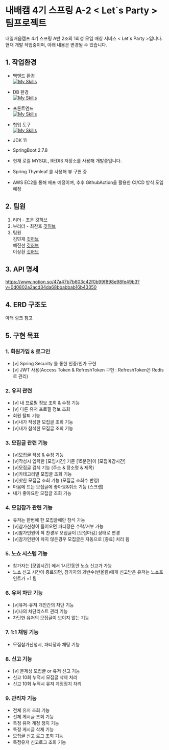 # 내배캠 4기 스프링 A-2 < Let`s Party > 팀프로젝트

내일배움캠프 4기 스프링 A반 2조의 1회성 모임 매칭 서비스 < Let`s Party >입니다.  
현재 개발 작업중이며, 아래 내용은 변경될 수 있습니다.


## 1. 작업환경
- 백엔드 환경  
[![My Skills](https://skillicons.dev/icons?i=java,spring,mysql,redis)](https://skillicons.dev)
- DB 환경  
[![My Skills](https://skillicons.dev/icons?i=mysql,redis)](https://skillicons.dev)
- 프론트엔드  
[![My Skills](https://skillicons.dev/icons?i=css,javascript)](https://skillicons.dev)
- 협업 도구  
[![My Skills](https://skillicons.dev/icons?i=git,github)](https://skillicons.dev)


- JDK 11
- SpringBoot 2.7.8
- 현재 로컬 MYSQL, REDIS 저장소를 사용해 개발중입니다. 
- Spring Thymleaf 를 사용해 뷰 구현 중
- AWS EC2를 통해 배포 예정이며, 추후 GithubAction을 활용한 CI/CD 방식 도입 예정


##  2. 팀원
1. 리더 - 조운 [깃허브](https://github.com/jwoon1013)   
2. 부리더 - 최찬호 [깃허브](https://github.com/chanoChoi) 
3. 팀원   
김민재 [깃허브](https://github.com/hobakk)    
예진선 [깃허브](https://github.com/JinseonYe)    
이상환 [깃허브](https://github.com/sang-hwann)    


## 3.  API 명세
https://www.notion.so/47a47b7b603c42f0b99f898e98fe49b3?v=0d0802a2acd34da68bbabbab16b43350

## 4. ERD 구조도
아래 링크 참고

## 5. 구현 목표
### 1. 회원가입 & 로그인
- [v]  Spring Security 를 통한 인증/인가 구현 
- [v]  JWT 사용(Access Token & RefreshToken 구현 
: RefreshToken은 Redis로 관리)
### 2. 유저 관련
- [v] 내 프로필 정보 조회 & 수정 기능
- [v] 다른 유저 프로필 정보 조회
- 회원 탈퇴 기능
- [v]내가 작성한 모집글 조회 기능
- [v]내가 참석한 모집글 조회 기능

### 3. 모집글 관련 기능
- [v]모집글 작성 & 수정 기능
- [v]작성시 입력한 [모임시간] 기준 [15분전]이 [모집마감시간]
- [v]모집글 검색 기능 (주소 & 장소명 & 제목)
- [v]카테고리별 모집글 조회 기능
- [v]핫한 모집글 조회 기능 (모집글 조회수 반영)
- 마음에 드는 모집글에 좋아요&취소 기능 (스크랩)
- 내가 좋아요한 모집글 조회 기능


### 4. 모임참가 관련 기능
- 유저는 한번에 한 모집글에만 참석 가능
- [v]참가신청이 들어오면 파티장은 수락/거부 가능
- [v]참가인원이 꽉 찬경우 모집글이 [모집마감] 상태로 변경
- [v]참가인원이 차지 않은경우 모집글은 자동으로 [종료] 처리 됨

### 5. 노쇼 시스템 기능
- 참가자는 [모임시간] 에서 1시간동안 노쇼 신고가 가능
- 노쇼 신고 시간이 종료되면, 참가자의 과반수(반올림)에게 신고받은 유저는 노쇼포인트가 +1 됨

### 6. 유저 차단 기능
- [v]유저-유저 개인간의 차단 기능
- [v]나의 차단리스트 관리 기능
- 차단한 유저의 모집글이 보이지 않는 기능

### 7. 1:1 채팅 기능
- 모집참가신청시, 파티장과 채팅 기능

### 8. 신고 기능
- [v] 문제성 모집글 or 유저 신고 기능
- 신고 10회 누적시 모집글 삭제 처리
- 신고 10회 누적시 유저 계정정지 처리

### 9. 관리자 기능
- 전체 유저 조회 기능
- 전체 게시글 조회 기능
- 특정 유저 계정 정지 기능
- 특정 게시글 삭제 기능
- 모집글 신고 로그 조회 기능
- 특정유저 신고로그 조회 기능

